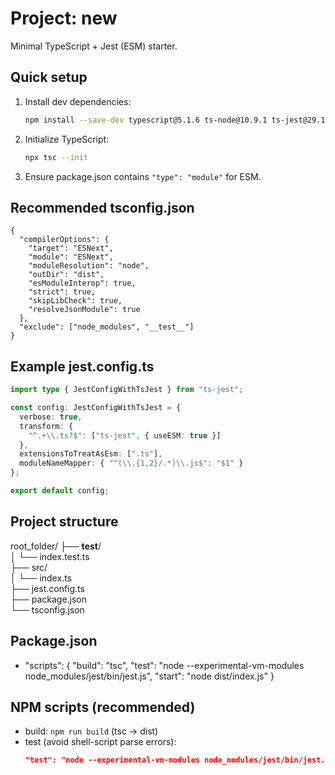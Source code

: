 # Project: new

Minimal TypeScript + Jest (ESM) starter.

## Quick setup

1. Install dev dependencies:
   ```sh
   npm install --save-dev typescript@5.1.6 ts-node@10.9.1 ts-jest@29.1.1 jest@29.6.2 @types/jest@29.5.3
   ```
2. Initialize TypeScript:
   ```sh
   npx tsc --init
   ```
3. Ensure package.json contains `"type": "module"` for ESM.

## Recommended tsconfig.json
```jsonc
{
  "compilerOptions": {
    "target": "ESNext",
    "module": "ESNext",
    "moduleResolution": "node",
    "outDir": "dist",
    "esModuleInterop": true,
    "strict": true,
    "skipLibCheck": true,
    "resolveJsonModule": true
  },
  "exclude": ["node_modules", "__test__"]
}
```

## Example jest.config.ts
```ts
import type { JestConfigWithTsJest } from "ts-jest";

const config: JestConfigWithTsJest = {
  verbose: true,
  transform: {
    "^.+\\.ts?$": ["ts-jest", { useESM: true }]
  },
  extensionsToTreatAsEsm: [".ts"],
  moduleNameMapper: { "^(\\.{1,2}/.*)\\.js$": "$1" }
};

export default config;
```

## Project structure
root_folder/
├── __test__/  
│   └── index.test.ts  
├── src/  
│   └── index.ts  
├── jest.config.ts  
├── package.json  
└── tsconfig.json


## Package.json
- "scripts": {
     "build": "tsc",
    "test": "node --experimental-vm-modules node_modules/jest/bin/jest.js",
    "start": "node dist/index.js"
  }


## NPM scripts (recommended)
- build: `npm run build` (tsc → dist)
- test (avoid shell-script parse errors):  
  ```json
  "test": "node --experimental-vm-modules node_modules/jest/bin/jest.js"
  ```

